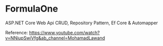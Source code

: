 # FormulaOne

ASP.NET Core Web Api CRUD, Repository Pattern, Ef Core & Automapper


Reference: https://www.youtube.com/watch?v=NNiupSwiVfg&ab_channel=MohamadLawand
